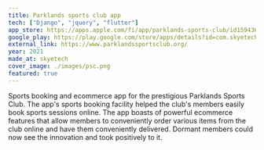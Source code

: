 ```yaml
---
title: Parklands sports club app
tech: ["Django", "jquery", "flutter"]
app_store: https://apps.apple.com/fi/app/parklands-sports-club/id1594360662
google_play: https://play.google.com/store/apps/details?id=com.skyetechgroup.psc
external_link: https://www.parklandssportsclub.org/
year: 2021
made_at: skyetech
cover_image: ./images/psc.png
featured: true
---
```


Sports booking and ecommerce app for the prestigious Parklands Sports Club. The app's sports booking facility helped the club's members easily book sports sessions online. The app boasts of powerful ecommerce features that allow members to conveniently order various items from the club online and have them conveniently delivered. Dormant members could now see the innovation and took positively to it.

